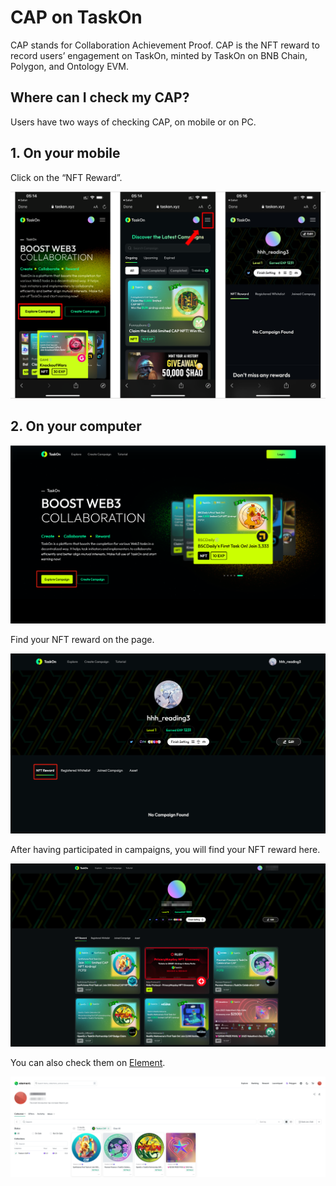 # CAP on TaskOn

CAP stands for Collaboration Achievement Proof. CAP is the NFT reward to record users’ engagement on TaskOn, minted by TaskOn on BNB Chain, Polygon, and Ontology EVM. 

## Where can I check my CAP?

Users have two ways of checking CAP, on mobile or on PC.

## 1. On your mobile

Click on the “NFT Reward”.

![Untitled](EXP%20on%20TaskOn%20a56aed8a8ebe4088a01436d8a126a836/Untitled.png)

## 2. On your computer

![Untitled](CAP%20on%20TaskOn%205e22836b8ac94c229b7e50ca93aa1310/Untitled.png)

Find your NFT reward on the page.

![30.png](CAP%20on%20TaskOn%205e22836b8ac94c229b7e50ca93aa1310/30.png)

After having participated in campaigns, you will find your NFT reward here.

![31.png](CAP%20on%20TaskOn%205e22836b8ac94c229b7e50ca93aa1310/31.png)

You can also check them on [Element](https://element.market/collections/taskoncap).

![32.png](CAP%20on%20TaskOn%205e22836b8ac94c229b7e50ca93aa1310/32.png)